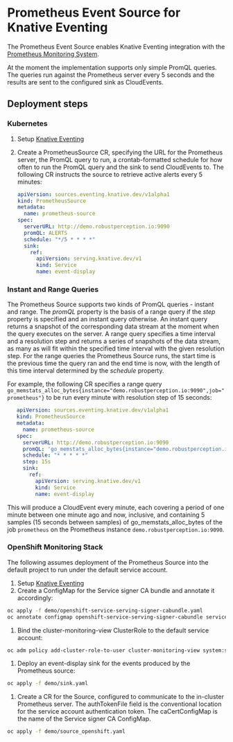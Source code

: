 # Prometheus Event Source for Knative Eventing

The Prometheus Event Source enables Knative Eventing integration with the
[Prometheus Monitoring System](https://prometheus.io/).

At the moment the implementation supports only simple PromQL queries. The
queries run against the Prometheus server every 5 seconds and the results are
sent to the configured sink as CloudEvents.

## Deployment steps

### Kubernetes

1. Setup [Knative Eventing](../DEVELOPMENT.md)
1. Create a PrometheusSource CR, specifying the URL for the Prometheus server,
   the PromQL query to run, a crontab-formatted schedule for how often to run
   the PromQL query and the sink to send CloudEvents to. The following CR instructs
   the source to retrieve active alerts every 5 minutes:

   ```yaml
   apiVersion: sources.eventing.knative.dev/v1alpha1
   kind: PrometheusSource
   metadata:
     name: prometheus-source
   spec:
     serverURL: http://demo.robustperception.io:9090
     promQL: ALERTS
     schedule: "*/5 * * * *"
     sink:
       ref:
         apiVersion: serving.knative.dev/v1
         kind: Service
         name: event-display
   ```

### Instant and Range Queries

The Prometheus Source supports two kinds of PromQL queries - instant and range.
The *promQL* property is the basis of a range query if the *step* property is
specified and an instant query otherwise.
An instant query returns a snapshot of the corresponding data stream at the
moment when the query executes on the server. A range query specifies a time
interval and a resolution step and returns a series of snapshots of the data
stream, as many as will fit within the specified time interval with the given
resolution step. For the range queries the Prometheus Source runs, the start
time is the previous time the query ran and the end time is now, with the
length of this time interval determined by the *schedule* property.

For example, the following CR specifies a range query
`go_memstats_alloc_bytes{instance="demo.robustperception.io:9090",job="prometheus"}`
to be run every minute with resolution step of 15 seconds:

```yaml
   apiVersion: sources.eventing.knative.dev/v1alpha1
   kind: PrometheusSource
   metadata:
     name: prometheus-source
   spec:
     serverURL: http://demo.robustperception.io:9090
     promQL: 'go_memstats_alloc_bytes{instance="demo.robustperception.io:9090",job="prometheus"}'
     schedule: "* * * * *"
     step: 15s
     sink:
       ref:
         apiVersion: serving.knative.dev/v1
         kind: Service
         name: event-display
```

This will produce a CloudEvent every minute, each covering a period of one minute
between one minute ago and now, inclusive, and containing 5 samples (15 seconds
between samples) of go_memstats_alloc_bytes of the job `prometheus` on the
Prometheus instance `demo.robustperception.io:9090`.

### OpenShift Monitoring Stack

The following assumes deployment of the Prometheus Source into the default
project to run under the default service account.

1. Setup [Knative Eventing](../DEVELOPMENT.md)
1. Create a ConfigMap for the Service signer CA bundle and annotate it
   accordingly:

```bash
oc apply -f demo/openshift-service-serving-signer-cabundle.yaml
oc annotate configmap openshift-service-serving-signer-cabundle service.beta.openshift.io/inject-cabundle=true
```

1. Bind the cluster-monitoring-view ClusterRole to the default service account:

```bash
oc adm policy add-cluster-role-to-user cluster-monitoring-view system:serviceaccount:default:default
```

1. Deploy an event-display sink for the events produced by the Prometheus
   source:

```bash
oc apply -f demo/sink.yaml
```

1. Create a CR for the Source, configured to communicate to the in-cluster
   Prometheus server. The authTokenFile field is the conventional location for
   the service account authentication token. The caCertConfigMap is the name of
   the Service signer CA ConfigMap.

```bash
oc apply -f demo/source_openshift.yaml
```

